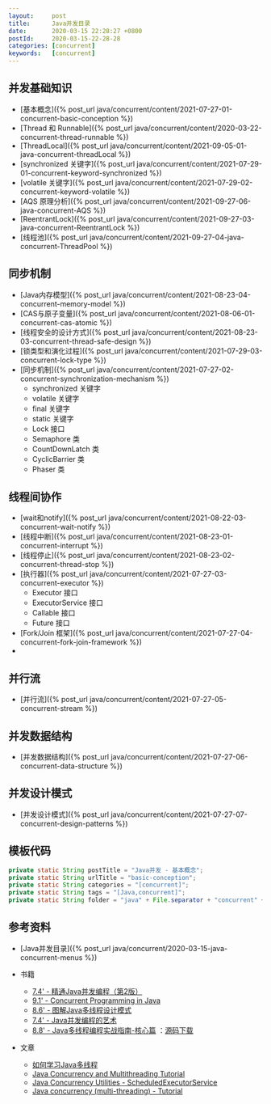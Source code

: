 ```yaml
---
layout:     post
title:      Java并发目录
date:       2020-03-15 22:28:27 +0800
postId:     2020-03-15-22-28-28
categories: [concurrent]
keywords:   [concurrent]
---
```


## 并发基础知识
* [基本概念]({% post_url java/concurrent/content/2021-07-27-01-concurrent-basic-conception %})
* [Thread 和 Runnable]({% post_url java/concurrent/content/2020-03-22-concurrent-thread-runnable %})
* [ThreadLocal]({% post_url java/concurrent/content/2021-09-05-01-java-concurrent-threadLocal %})
* [synchronized 关键字]({% post_url java/concurrent/content/2021-07-29-01-concurrent-keyword-synchronized %})
* [volatile 关键字]({% post_url java/concurrent/content/2021-07-29-02-concurrent-keyword-volatile %})
* [AQS 原理分析]({% post_url java/concurrent/content/2021-09-27-06-java-concurrent-AQS %})
* [ReentrantLock]({% post_url java/concurrent/content/2021-09-27-03-java-concurrent-ReentrantLock %})
* [线程池]({% post_url java/concurrent/content/2021-09-27-04-java-concurrent-ThreadPool %})

## 同步机制
* [Java内存模型]({% post_url java/concurrent/content/2021-08-23-04-concurrent-memory-model %})
* [CAS与原子变量]({% post_url java/concurrent/content/2021-08-06-01-concurrent-cas-atomic %})
* [线程安全的设计方式]({% post_url java/concurrent/content/2021-08-23-03-concurrent-thread-safe-design %})
* [锁类型和演化过程]({% post_url java/concurrent/content/2021-07-29-03-concurrent-lock-type %})
* [同步机制]({% post_url java/concurrent/content/2021-07-27-02-concurrent-synchronization-mechanism %})
  - synchronized 关键字
  - volatile 关键字
  - final 关键字
  - static 关键字
  - Lock 接口
  - Semaphore 类
  - CountDownLatch 类
  - CyclicBarrier 类
  - Phaser 类

## 线程间协作
* [wait和notify]({% post_url java/concurrent/content/2021-08-22-03-concurrent-wait-notify %})
* [线程中断]({% post_url java/concurrent/content/2021-08-23-01-concurrent-interrupt %})
* [线程停止]({% post_url java/concurrent/content/2021-08-23-02-concurrent-thread-stop %})
* [执行器]({% post_url java/concurrent/content/2021-07-27-03-concurrent-executor %})
  - Executor 接口
  - ExecutorService 接口
  - Callable 接口
  - Future 接口
* [Fork/Join 框架]({% post_url java/concurrent/content/2021-07-27-04-concurrent-fork-join-framework %})
* []()

## 并行流
* [并行流]({% post_url java/concurrent/content/2021-07-27-05-concurrent-stream %})

## 并发数据结构
* [并发数据结构]({% post_url java/concurrent/content/2021-07-27-06-concurrent-data-structure %})

## 并发设计模式
* [并发设计模式]({% post_url java/concurrent/content/2021-07-27-07-concurrent-design-patterns %})

## 模板代码
```java
private static String postTitle = "Java并发 - 基本概念";
private static String urlTitle = "basic-conception";
private static String categories = "[concurrent]";
private static String tags = "[Java,concurrent]";
private static String folder = "java" + File.separator + "concurrent" + File.separator + "content";
```

## 参考资料
* [Java并发目录]({% post_url java/concurrent/2020-03-15-java-concurrent-menus %})
* 书籍
    - [7.4' - 精通Java并发编程（第2版）](https://book.douban.com/subject/30327401/)
    - [9.1' - Concurrent Programming in Java](https://book.douban.com/subject/1440218/)
    - [8.6' - 图解Java多线程设计模式](https://book.douban.com/subject/27116724/)
    - [7.4' - Java并发编程的艺术](https://book.douban.com/subject/26591326/)
    - [8.8' - Java多线程编程实战指南-核心篇](https://book.douban.com/subject/27034721/) ：[源码下载](https://github.com/viscent/javamtia)

* 文章
    - [如何学习Java多线程](https://zhuanlan.zhihu.com/p/35382932)
    - [Java Concurrency and Multithreading Tutorial](http://tutorials.jenkov.com/java-concurrency/index.html)
    - [Java Concurrency Utilities - ScheduledExecutorService](http://tutorials.jenkov.com/java-util-concurrent/scheduledexecutorservice.html)
    - [Java concurrency (multi-threading) - Tutorial](https://www.vogella.com/tutorials/JavaConcurrency/article.html)

